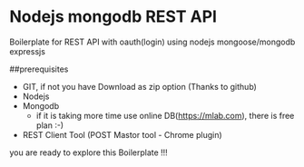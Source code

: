 Nodejs mongodb REST API
=======================================
Boilerplate for REST API with oauth(login)  using nodejs mongoose/mongodb expressjs

##prerequisites 

 - GIT, if not you have Download as zip option (Thanks to github)
 - Nodejs
 - Mongodb
    - if it is taking more time use online DB(https://mlab.com), there is free plan :-)
 - REST Client Tool (POST Mastor tool - Chrome plugin)

you are ready to explore this Boilerplate !!!
